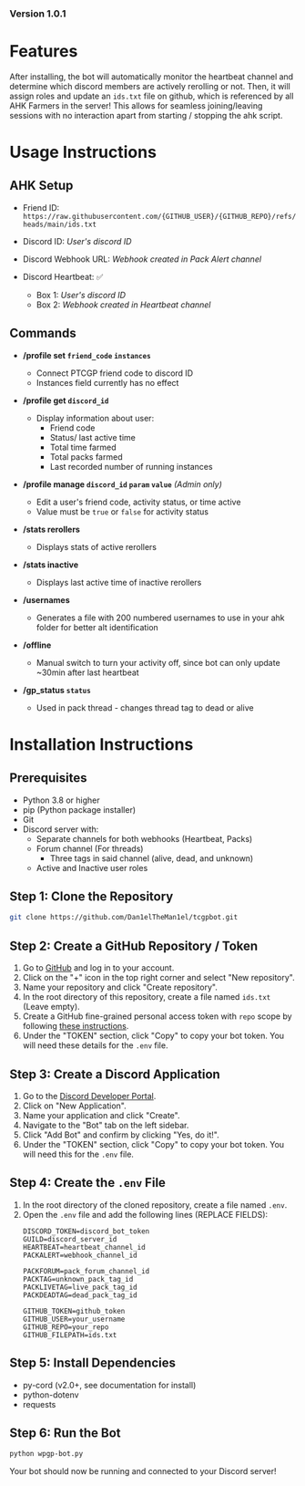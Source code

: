 ### Version 1.0.1

# Features

After installing, the bot will automatically monitor the heartbeat channel and determine which discord members are actively rerolling or not. Then, it will assign roles and update an `ids.txt` file on github, which is referenced by all AHK Farmers in the server! This allows for seamless joining/leaving sessions with no interaction apart from starting / stopping the ahk script.

# Usage Instructions

## AHK Setup

- Friend ID: `https://raw.githubusercontent.com/{GITHUB_USER}/{GITHUB_REPO}/refs/heads/main/ids.txt`

- Discord ID: *User's discord ID*

- Discord Webhook URL: *Webhook created in Pack Alert channel*

- Discord Heartbeat: ✅
    - Box 1: *User's discord ID*
    - Box 2: *Webhook created in Heartbeat channel*

## Commands

- **/profile set `friend_code` `instances`**
    - Connect PTCGP friend code to discord ID
    - Instances field currently has no effect

- **/profile get `discord_id`**
    - Display information about user:
        - Friend code
        - Status/ last active time
        - Total time farmed
        - Total packs farmed
        - Last recorded number of running instances

- **/profile manage `discord_id` `param` `value`** *(Admin only)*
    - Edit a user's friend code, activity status, or time active
    - Value must be `true` or `false` for activity status

- **/stats rerollers**
    - Displays stats of active rerollers

- **/stats inactive**
    - Displays last active time of inactive rerollers

- **/usernames**
    - Generates a file with 200 numbered usernames to use in your ahk folder for better alt identification

- **/offline**
    - Manual switch to turn your activity off, since bot can only update ~30min after last heartbeat

- **/gp_status `status`**
    - Used in pack thread - changes thread tag to dead or alive

# Installation Instructions

## Prerequisites
- Python 3.8 or higher
- pip (Python package installer)
- Git
- Discord server with:
    - Separate channels for both webhooks (Heartbeat, Packs)
    - Forum channel (For threads)
        - Three tags in said channel (alive, dead, and unknown)
    - Active and Inactive user roles

## Step 1: Clone the Repository
```bash
git clone https://github.com/Dan1elTheMan1el/tcgpbot.git
```

## Step 2: Create a GitHub Repository / Token
1. Go to [GitHub](https://github.com) and log in to your account.
2. Click on the "+" icon in the top right corner and select "New repository".
3. Name your repository and click "Create repository".
4. In the root directory of this repository, create a file named `ids.txt` (Leave empty).
5. Create a GitHub fine-grained personal access token with `repo` scope by following [these instructions](https://docs.github.com/en/github/authenticating-to-github/creating-a-personal-access-token).
6. Under the "TOKEN" section, click "Copy" to copy your bot token. You will need these details for the `.env` file.

## Step 3: Create a Discord Application
1. Go to the [Discord Developer Portal](https://discord.com/developers/applications).
2. Click on "New Application".
3. Name your application and click "Create".
4. Navigate to the "Bot" tab on the left sidebar.
5. Click "Add Bot" and confirm by clicking "Yes, do it!".
6. Under the "TOKEN" section, click "Copy" to copy your bot token. You will need this for the `.env` file.

## Step 4: Create the `.env` File
1. In the root directory of the cloned repository, create a file named `.env`.
2. Open the `.env` file and add the following lines (REPLACE FIELDS):
    ```
    DISCORD_TOKEN=discord_bot_token
    GUILD=discord_server_id
    HEARTBEAT=heartbeat_channel_id
    PACKALERT=webhook_channel_id

    PACKFORUM=pack_forum_channel_id
    PACKTAG=unknown_pack_tag_id
    PACKLIVETAG=live_pack_tag_id
    PACKDEADTAG=dead_pack_tag_id

    GITHUB_TOKEN=github_token
    GITHUB_USER=your_username
    GITHUB_REPO=your_repo
    GITHUB_FILEPATH=ids.txt
    ```

## Step 5: Install Dependencies
- py-cord (v2.0+, see documentation for install)
- python-dotenv
- requests

## Step 6: Run the Bot
```bash
python wpgp-bot.py
```

Your bot should now be running and connected to your Discord server!